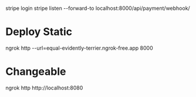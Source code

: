 #
stripe login
stripe listen --forward-to localhost:8000/api/payment/webhook/

# Deploy Static
ngrok http --url=equal-evidently-terrier.ngrok-free.app 8000

# Changeable
ngrok http http://localhost:8080